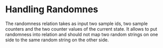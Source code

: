 # Handling Randomnes

The randomness relation takes as input two sample ids, two sample counters and the two counter values of the current state. It allows to put randomness into relation and should not map two random strings on one side to the same random string on the other side.
